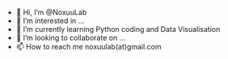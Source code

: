 - 👋 Hi, I’m @NoxuuLab
- 👀 I’m interested in ...
- 🌱 I’m currently learning Python coding and Data Visualisation
- 💞️ I’m looking to collaborate on ...
- 📫 How to reach me noxuulab(at)gmail.com

<!---
NoxuuLab/NoxuuLab is a ✨ special ✨ repository because its `README.md` (this file) appears on your GitHub profile.
You can click the Preview link to take a look at your changes.
--->
